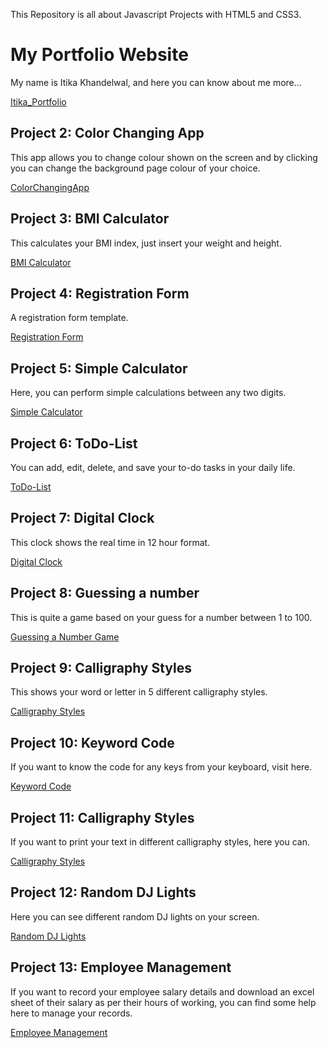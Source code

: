 This Repository is all about Javascript Projects with HTML5 and CSS3.

# My Portfolio Website
My name is Itika Khandelwal, and here you can know about me more...

[Itika_Portfolio](https://itika-portfolio.netlify.app/)

## Project 2: Color Changing App
This app allows you to change colour shown on the screen and by clicking you can change the background page colour of your choice. 

[ColorChangingApp](https://itika-colorchangingapp.netlify.app/)

## Project 3: BMI Calculator 
This calculates your BMI index, just insert your weight and height. 

[BMI Calculator](https://itika-bmicalculator.netlify.app/)

## Project 4: Registration Form
A registration form template.

[Registration Form](https://itika-registrationform.netlify.app/)

## Project 5: Simple Calculator
Here, you can perform simple calculations between any two digits.

[Simple Calculator](https://itika-calculator.netlify.app/)

## Project 6: ToDo-List
You can add, edit, delete, and save your to-do tasks in your daily life. 

[ToDo-List](https://itika-todo-list.netlify.app/)

## Project 7: Digital Clock
This clock shows the real time in 12 hour format. 

[Digital Clock](https://itika-digitalclock.netlify.app/)

## Project 8: Guessing a number
This is quite a game based on your guess for a number between 1 to 100.

[Guessing a Number Game](https://itika-guessingnumbergame.netlify.app/)

## Project 9: Calligraphy Styles
This shows your word or letter in 5 different calligraphy styles.

[Calligraphy Styles](https://itika-calligraphy-styles.netlify.app/)

## Project 10: Keyword Code
If you want to know the code for any keys from your keyboard, visit here. 

[Keyword Code](https://itika-keyword-code.netlify.app/)

## Project 11: Calligraphy Styles
If you want to print your text in different calligraphy styles, here you can. 

[Calligraphy Styles](https://itika-calligraphy-styles.netlify.app/)

## Project 12: Random DJ Lights
Here you can see different random DJ lights on your screen. 

[Random DJ Lights](https://itika-dj-lights.netlify.app/)

## Project 13: Employee Management
If you want to record your employee salary details and download an excel sheet of their salary as per their hours of working, you can find some help here to manage your records.

[Employee Management](https://itika-employee-management.netlify.app/)
